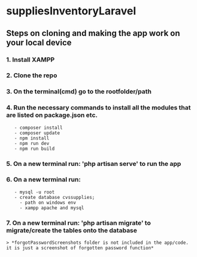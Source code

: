 # suppliesInventoryLaravel
## Steps on cloning and making the app work on your local device
### 1. Install XAMPP
### 2. Clone the repo
### 3. On the terminal(cmd) go to the rootfolder/path 
### 4. Run the necessary commands to install all the modules that are listed on package.json etc.
       - composer install
       - composer update
       - npm install
       - npm run dev
       - npm run build
### 5. On a new terminal run: 'php artisan serve' to run the app
### 6. On a new terminal run:
       - mysql -u root
       - create database cvssupplies;
         - path on windows env
         - xampp apache and mysql
### 7. On a new terminal run: 'php artisan migrate' to migrate/create the tables onto the database

    > *forgotPasswordScreenshots folder is not included in the app/code. it is just a screenshot of forgotten password function*
